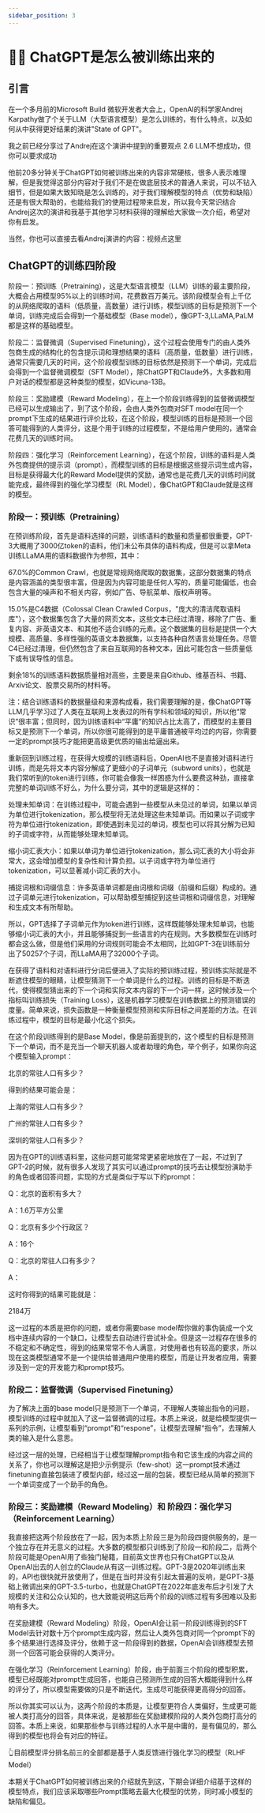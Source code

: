 ```yaml
---
sidebar_position: 3
---
```


# 🏋️‍♀️ ChatGPT是怎么被训练出来的


## 引言

在一个多月前的Microsoft Build 微软开发者大会上，OpenAI的科学家Andrej Karpathy做了个关于LLM（大型语言模型）是怎么训练的，有什么特点，以及如何从中获得更好结果的演讲"State of GPT"。

我之前已经分享过了Andrej在这个演讲中提到的重要观点 2.6 LLM不想成功，但你可以要求成功

他前20多分钟关于ChatGPT如何被训练出来的内容非常硬核，很多人表示难理解，但是我觉得这部分内容对于我们不是在做底层技术的普通人来说，可以不钻入细节，但是如果大致知晓是怎么训练的，对于我们理解模型的特点（优势和缺陷）还是有很大帮助的，也能给我们的使用过程带来启发，所以我今天常识结合Andrej这次的演讲和我基于其他学习材料获得的理解给大家做一次介绍，希望对你有启发。

当然，你也可以直接去看Andrej演讲的内容：视频点这里

## ChatGPT的训练四阶段
阶段一：预训练（Pretraining），这是大型语言模型（LLM）训练的最主要阶段，大概会占用模型95%以上的训练时间，花费数百万美元。该阶段模型会有上千亿的从网络爬取的语料（低质量，高数量）进行训练，模型训练的目标是预测下一个单词，训练完成后会得到一个基础模型（Base model），像GPT-3,LLaMA,PaLM都是这样的基础模型。

阶段二：监督微调（Supervised Finetuning），这个过程会使用专门的由人类外包商生成的结构化的包含提示词和理想结果的语料（高质量，低数量）进行训练，通常只需要几天的时间，这个阶段模型训练的目标依然是预测下一个单词，完成后会得到一个监督微调模型（SFT Model），除ChatGPT和Claude外，大多数和用户对话的模型都是这种类型的模型，如Vicuna-13B。

阶段三：奖励建模（Reward Modeling），在上一个阶段训练得到的监督微调模型已经可以生成输出了，到了这个阶段，会由人类外包商对SFT model在同一个prompt下生成的结果进行评价比较，在这个阶段，模型训练的目标是预测一个回答可能得到的人类评分，这是个用于训练的过程模型，不是给用户使用的，通常会花费几天的训练时间。

阶段四：强化学习（Reinforcement Learning），在这个阶段，训练的语料是人类外包商提供的提示词（prompt），而模型训练的目标是根据这些提示词生成内容，目标是获得最大化的Reward Model提供的奖励，通常也是花费几天的训练时间就能完成，最终得到的强化学习模型（RL Model），像ChatGPT和Claude就是这样的模型。

### 阶段一：预训练（Pretraining）
在预训练阶段，首先是语料选择的问题，训练语料的数量和质量都很重要，GPT-3大概用了3000亿token的语料，他们未公布具体的语料构成，但是可以拿Meta训练LLaMA用的语料数据作为参照，其中：

67.0%的Common Crawl，也就是常规网络爬取的数据集，这部分数据集的特点是内容涵盖的类型很丰富，但是因为内容可能是任何人写的，质量可能偏低，也会包含大量的噪声和不相关内容，例如广告、导航菜单、版权声明等。

15.0%是C4数据（Colossal Clean Crawled Corpus，"庞大的清洁爬取语料库"），这个数据集包含了大量的网页文本，这些文本已经过清理，移除了广告、重复内容、非英语文本、和其他不适合训练的元素。这个数据集的目标是提供一个大规模、高质量、多样性强的英语文本数据集，以支持各种自然语言处理任务。尽管C4已经过清理，但仍然包含了来自互联网的各种文本，因此可能包含一些质量低下或有误导性的信息。

剩余18%的训练语料数据质量相对高些，主要是来自Github、维基百科、书籍、Arxiv论文、股票交易所的材料等。

注：结合训练语料的数据量级和来源构成看，我们需要理解的是，像ChatGPT等LLM几乎学习过了人类在互联网上发表过的所有学科和领域的知识，所以他“常识”很丰富；但同时，因为训练语料中“平庸”的知识占比太高了，而模型的主要目标又是预测下一个单词，所以你很可能得到的是平庸普通被平均过的内容，你需要一定的prompt技巧才能把更高级更优质的输出给逼出来。

重新回到训练过程，在获得大规模的训练语料后，OpenAI也不是直接对语料进行训练，而是先将文本内容分解成了更细小的子词单元（subword units），也就是我们常听到的token进行训练，你可能会像我一样困惑为什么要费这种劲，直接拿完整的单词训练不好么，为什么要分词，其中的逻辑是这样的：

处理未知单词：在训练过程中，可能会遇到一些模型从未见过的单词，如果以单词为单位进行tokenization，那么模型将无法处理这些未知单词。而如果以子词或字符为单位进行tokenization，即使遇到未见过的单词，模型也可以将其分解为已知的子词或字符，从而能够处理未知单词。

缩小词汇表大小：如果以单词为单位进行tokenization，那么词汇表的大小将会非常大，这会增加模型的复杂性和计算负担。以子词或字符为单位进行tokenization，可以显著减小词汇表的大小。

捕捉词根和词缀信息：许多英语单词都是由词根和词缀（前缀和后缀）构成的。通过子词单元进行tokenization，可以帮助模型捕捉到这些词根和词缀信息，对理解和生成文本有所帮助。

所以，GPT选择了子词单元作为token进行训练，这样既能够处理未知单词，也能够缩小词汇表的大小，并且能够捕捉到一些语言的内在规则。大多数模型在训练时都会这么做，但是他们采用的分词规则可能会不太相同，比如GPT-3在训练前分出了50257个子词，而LLaMA用了32000个子词。


在获得了语料和对语料进行分词后便进入了实际的预训练过程，预训练实际就是不断遮住模型的眼睛，让模型猜测下一个单词是什么的过程。训练的目标是不断迭代，使得模型猜出来的下一个词和实际文本内容的下一个词一样，这时候涉及一个指标叫训练损失（Training Loss），这是机器学习模型在训练数据上的预测错误的度量。简单来说，损失函数是一种衡量模型预测和实际目标之间差距的方法。在训练过程中，模型的目标是最小化这个损失。

在这个阶段训练得到的是Base Model，像是前面提到的，这个模型的目标是预测下一个单词，而不是充当一个聊天机器人或者助理的角色，举个例子，如果你向这个模型输入prompt：

北京的常驻人口有多少？

得到的结果可能会是：

上海的常驻人口有多少？

广州的常驻人口有多少？

深圳的常驻人口有多少？

因为在GPT的训练语料里，这些问题可能常常更紧密地放在了一起，不过到了GPT-2的时候，就有很多人发现了其实可以通过prompt的技巧去让模型扮演助手的角色或者回答问题，实现的方式是类似于写以下的prompt：

Q：北京的面积有多大？

A：1.6万平方公里

Q：北京有多少个行政区？

A：16个

Q：北京的常驻人口有多少？

A：

这时你得到的结果可能就是：

2184万

这一过程的本质是把你的问题，或者你需要base model帮你做的事伪装成一个文档中连续内容的一个缺口，让模型去自动进行尝试补全。但是这一过程存在很多的不稳定和不确定性，得到的结果常常不令人满意，对使用者也有较高的要求，所以现在这类模型通常不是一个提供给普通用户使用的模型，而是让开发者应用，需要涉及到一定的开发能力和prompt技巧。

### 阶段二：监督微调（Supervised Finetuning）
为了解决上面的base model只是预测下一个单词，不理解人类输出指令的问题，模型训练的过程中就加入了这一监督微调的过程。本质上来说，就是给模型提供一系列的示例，让模型看到“prompt”和“respone”，让模型去理解“指令”，去理解人类的输入是什么意思。

经过这一层的处理，已经相当于让模型理解prompt指令和它该生成的内容之间的关系了，你也可以理解这是把少示例提示（few-shot）这一prompt技术通过finetuning直接包装进了模型内部，经过这一层的包装，模型已经从简单的预测下一个单词变成了一个助手的角色。


### 阶段三：奖励建模（Reward Modeling）和 阶段四：强化学习（Reinforcement Learning）
我直接把这两个阶段放在了一起，因为本质上阶段三是为阶段四提供服务的，是一个独立存在并无意义的过程。大多数的模型都只训练到了阶段一和阶段二，后两个阶段可能是OpenAI用了些独门秘籍，目前英文世界也只有ChatGPT以及从OpenAI出去的人创立的Claude从有这一训练过程。GPT-3是2020年训练出来的，API也很快就开放使用了，但是在当时并没有引起太普遍的反响，是GPT-3基础上微调出来的GPT-3.5-turbo，也就是ChatGPT在2022年底发布后才引发了大规模的关注和公众认知的，也大致能说明这后两个阶段的训练过程有多困难以及影响有多大。

在奖励建模（Reward Modeling）阶段，OpenAI会让前一阶段训练得到的SFT Model去针对数十万个prompt生成内容，然后让人类外包商对同一个prompt下的多个结果进行选择及评分，依赖于这一阶段得到的数据，OpenAI会训练模型去预测一个回答可能会获得的人类评分。

在强化学习（Reinforcement Learning）阶段，由于前面三个阶段的模型积累，模型已经既能对prompt生成回答，也能自己预测所生成的回答大概能得到什么样的评分了，所以模型需要做的只是不断迭代，生成尽可能获得更高得分的回答。

所以你其实可以认为，这两个阶段的本质是，让模型更符合人类偏好，生成更可能被人类打高分的回答，具体来说，是被那些在奖励建模阶段的人类外包商打高分的回答。本质上来说，如果那些参与训练过程的人水平是中庸的，是有偏见的，那么得到的模型也将会有对应的特征。


👆目前模型评分排名前三的全部都是基于人类反馈进行强化学习的模型（RLHF Model）

本期关于ChatGPT如何被训练出来的介绍就先到这，下期会详细介绍基于这样的模型特点，我们应该采取哪些Prompt策略去最大化模型的优势，同时减小模型的缺陷和偏见。